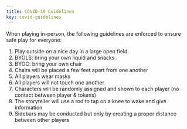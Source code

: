```yaml
---
title: COVID-19 Guidelines
key: covid-guidelines
---
```


When playing in-person, the following guidelines are enforced to ensure safe play for everyone:

1. Play outside on a nice day in a large open field
2. BYOLS: bring your own liquid and snacks
3. BYOC: bring your own chair
4. Chairs will be placed a few feet apart from one another
5. All players wear masks
6. All players will not touch one another
7. Characters will be randomly assigned and shown to each player (no contact between player & tokens)
8. The storyteller will use a rod to tap on a knee to wake and give information
9. Sidebars may be conducted but only by creating a proper distance between other players